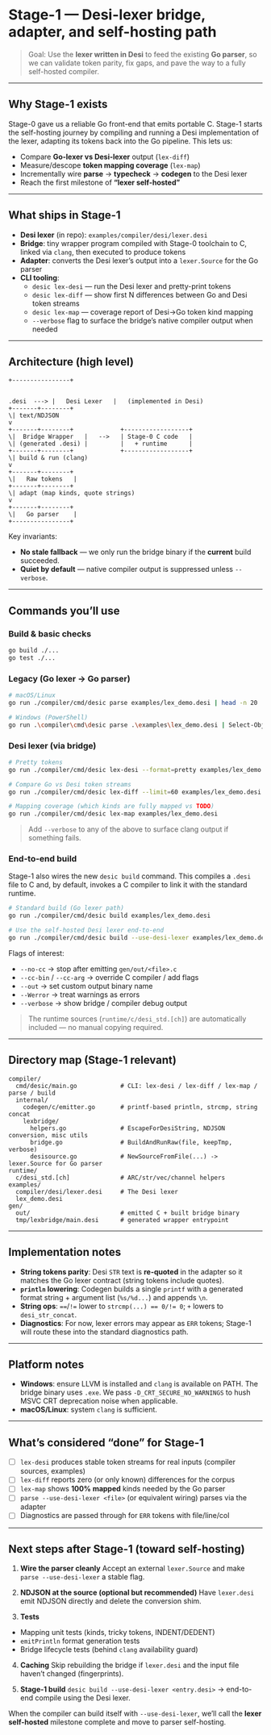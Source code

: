 # Stage-1 — Desi-lexer bridge, adapter, and self-hosting path

> Goal: Use the **lexer written in Desi** to feed the existing **Go parser**, so we can validate token parity, fix gaps, and pave the way to a fully self-hosted compiler.

---

## Why Stage-1 exists

Stage-0 gave us a reliable Go front-end that emits portable C. Stage-1 starts the self-hosting journey by compiling and running a Desi implementation of the lexer, adapting its tokens back into the Go pipeline. This lets us:

- Compare **Go-lexer vs Desi-lexer** output (`lex-diff`)
- Measure/descope **token mapping coverage** (`lex-map`)
- Incrementally wire **parse** → **typecheck** → **codegen** to the Desi lexer
- Reach the first milestone of **“lexer self-hosted”**

---

## What ships in Stage-1

- **Desi lexer** (in repo): `examples/compiler/desi/lexer.desi`
- **Bridge**: tiny wrapper program compiled with Stage-0 toolchain to C, linked via `clang`, then executed to produce tokens
- **Adapter**: converts the Desi lexer’s output into a `lexer.Source` for the Go parser
- **CLI tooling**:
  - `desic lex-desi` — run the Desi lexer and pretty-print tokens
  - `desic lex-diff` — show first N differences between Go and Desi token streams
  - `desic lex-map` — coverage report of Desi→Go token kind mapping
  - `--verbose` flag to surface the bridge’s native compiler output when needed

---

## Architecture (high level)



```
+----------------+


.desi  ---> |   Desi Lexer   |   (implemented in Desi)
+-------+--------+
\| text/NDJSON
v
+-------+--------+             +------------------+
\|  Bridge Wrapper   |   -->   | Stage-0 C code   |
\| (generated .desi) |         |   + runtime      |
+-------+--------+             +------------------+
\| build & run (clang)
v
+-------+--------+
\|   Raw tokens   |
+-------+--------+
\| adapt (map kinds, quote strings)
v
+-------+--------+
\|   Go parser    |
+----------------+

````

Key invariants:

- **No stale fallback** — we only run the bridge binary if the **current** build succeeded.
- **Quiet by default** — native compiler output is suppressed unless `--verbose`.

---

## Commands you’ll use

### Build & basic checks

```bash
go build ./...
go test ./...
```

### Legacy (Go lexer → Go parser)

```bash
# macOS/Linux
go run ./compiler/cmd/desic parse examples/lex_demo.desi | head -n 20

# Windows (PowerShell)
go run .\compiler\cmd\desic parse .\examples\lex_demo.desi | Select-Object -First 20
```

### Desi lexer (via bridge)

```bash
# Pretty tokens
go run ./compiler/cmd/desic lex-desi --format=pretty examples/lex_demo.desi | head -n 30

# Compare Go vs Desi token streams
go run ./compiler/cmd/desic lex-diff --limit=60 examples/lex_demo.desi

# Mapping coverage (which kinds are fully mapped vs TODO)
go run ./compiler/cmd/desic lex-map examples/lex_demo.desi
```

> Add `--verbose` to any of the above to surface clang output if something fails.

### End-to-end build

Stage-1 also wires the new `desic build` command. This compiles a `.desi` file to C and, by default, invokes a C compiler to link it with the standard runtime.

```bash
# Standard build (Go lexer path)
go run ./compiler/cmd/desic build examples/lex_demo.desi

# Use the self-hosted Desi lexer end-to-end
go run ./compiler/cmd/desic build --use-desi-lexer examples/lex_demo.desi
````

Flags of interest:

* `--no-cc` → stop after emitting `gen/out/<file>.c`
* `--cc-bin` / `--cc-arg` → override C compiler / add flags
* `--out` → set custom output binary name
* `--Werror` → treat warnings as errors
* `--verbose` → show bridge / compiler debug output

> The runtime sources (`runtime/c/desi_std.[ch]`) are automatically included — no manual copying required.

---

## Directory map (Stage-1 relevant)

```
compiler/
  cmd/desic/main.go            # CLI: lex-desi / lex-diff / lex-map / parse / build
  internal/
    codegen/c/emitter.go       # printf-based println, strcmp, string concat
    lexbridge/
      helpers.go               # EscapeForDesiString, NDJSON conversion, misc utils
      bridge.go                # BuildAndRunRaw(file, keepTmp, verbose)
      desisource.go            # NewSourceFromFile(...) -> lexer.Source for Go parser
runtime/
  c/desi_std.[ch]              # ARC/str/vec/channel helpers
examples/
  compiler/desi/lexer.desi     # The Desi lexer
  lex_demo.desi
gen/
  out/                         # emitted C + built bridge binary
  tmp/lexbridge/main.desi      # generated wrapper entrypoint
```

---

## Implementation notes

* **String tokens parity**: Desi `STR` text is **re-quoted** in the adapter so it matches the Go lexer contract (string tokens include quotes).
* **`println` lowering**: Codegen builds a single `printf` with a generated format string + argument list (`%s/%d...`) and appends `\n`.
* **String ops**: `==`/`!=` lower to `strcmp(...) == 0/!= 0`; `+` lowers to `desi_str_concat`.
* **Diagnostics**: For now, lexer errors may appear as `ERR` tokens; Stage-1 will route these into the standard diagnostics path.

---

## Platform notes

* **Windows**: ensure LLVM is installed and `clang` is available on PATH. The bridge binary uses `.exe`. We pass `-D_CRT_SECURE_NO_WARNINGS` to hush MSVC CRT deprecation noise when applicable.
* **macOS/Linux**: system `clang` is sufficient.

---

## What’s considered “done” for Stage-1

* [ ] `lex-desi` produces stable token streams for real inputs (compiler sources, examples)
* [ ] `lex-diff` reports zero (or only known) differences for the corpus
* [ ] `lex-map` shows **100% mapped** kinds needed by the Go parser
* [ ] `parse --use-desi-lexer <file>` (or equivalent wiring) parses via the adapter
* [ ] Diagnostics are passed through for `ERR` tokens with file/line/col

---

## Next steps after Stage-1 (toward self-hosting)

1. **Wire the parser cleanly**
   Accept an external `lexer.Source` and make `parse --use-desi-lexer` a stable flag.

2. **NDJSON at the source (optional but recommended)**
   Have `lexer.desi` emit NDJSON directly and delete the conversion shim.

3. **Tests**

* Mapping unit tests (kinds, tricky tokens, INDENT/DEDENT)
* `emitPrintln` format generation tests
* Bridge lifecycle tests (behind `clang` availability guard)

4. **Caching**
   Skip rebuilding the bridge if `lexer.desi` and the input file haven’t changed (fingerprints).

5. **Stage-1 build**
   `desic build --use-desi-lexer <entry.desi>` → end-to-end compile using the Desi lexer.

When the compiler can build itself with `--use-desi-lexer`, we’ll call the **lexer self-hosted** milestone complete and move to parser self-hosting.

